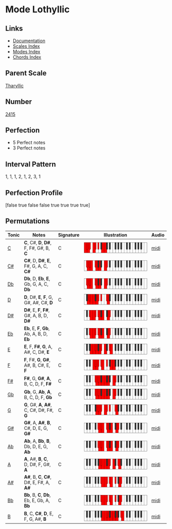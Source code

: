 # Mode Lothyllic

## Links

- [Documentation](index.md)
- [Scales Index](Scales.md)
- [Modes Index](Modes.md)
- [Chords Index](Chords.md)

## Parent Scale

[Tharyllic](ScaleTharyllic.md)

## Number

[2415](https://ianring.com/musictheory/scales/2415)

## Perfection

- 5 Perfect notes
- 3 Perfect notes

## Interval Pattern

1, 1, 1, 2, 1, 2, 3, 1

## Perfection Profile

[false true false false true true true true]

## Permutations

| Tonic | Notes | Signature | Illustration | Audio |
|-------|-------|-----------|--------------|-------|
| [C](ModeCNaturalLothyllic.md) | **C**, C#, **D**, **D#**, F, F#, G#, B, **C** | C | ![CNaturalLothyllic](ModeCNaturalLothyllic.png) | [midi](https://github.com/edipermadi/music/blob/main/docs/ModeCNaturalLothyllic.mid?raw=true) |
| [C#](ModeCSharpLothyllic.md) | **C#**, D, **D#**, **E**, F#, G, A, C, **C#** | C | ![CSharpLothyllic](ModeCSharpLothyllic.png) | [midi](https://github.com/edipermadi/music/blob/main/docs/ModeCSharpLothyllic.mid?raw=true) |
| [Db](ModeDFlatLothyllic.md) | **Db**, D, **Eb**, **E**, Gb, G, A, C, **Db** | C | ![DFlatLothyllic](ModeDFlatLothyllic.png) | [midi](https://github.com/edipermadi/music/blob/main/docs/ModeDFlatLothyllic.mid?raw=true) |
| [D](ModeDNaturalLothyllic.md) | **D**, D#, **E**, **F**, G, G#, A#, C#, **D** | C | ![DNaturalLothyllic](ModeDNaturalLothyllic.png) | [midi](https://github.com/edipermadi/music/blob/main/docs/ModeDNaturalLothyllic.mid?raw=true) |
| [D#](ModeDSharpLothyllic.md) | **D#**, E, **F**, **F#**, G#, A, B, D, **D#** | C | ![DSharpLothyllic](ModeDSharpLothyllic.png) | [midi](https://github.com/edipermadi/music/blob/main/docs/ModeDSharpLothyllic.mid?raw=true) |
| [Eb](ModeEFlatLothyllic.md) | **Eb**, E, **F**, **Gb**, Ab, A, B, D, **Eb** | C | ![EFlatLothyllic](ModeEFlatLothyllic.png) | [midi](https://github.com/edipermadi/music/blob/main/docs/ModeEFlatLothyllic.mid?raw=true) |
| [E](ModeENaturalLothyllic.md) | **E**, F, **F#**, **G**, A, A#, C, D#, **E** | C | ![ENaturalLothyllic](ModeENaturalLothyllic.png) | [midi](https://github.com/edipermadi/music/blob/main/docs/ModeENaturalLothyllic.mid?raw=true) |
| [F](ModeFNaturalLothyllic.md) | **F**, F#, **G**, **G#**, A#, B, C#, E, **F** | C | ![FNaturalLothyllic](ModeFNaturalLothyllic.png) | [midi](https://github.com/edipermadi/music/blob/main/docs/ModeFNaturalLothyllic.mid?raw=true) |
| [F#](ModeFSharpLothyllic.md) | **F#**, G, **G#**, **A**, B, C, D, F, **F#** | C | ![FSharpLothyllic](ModeFSharpLothyllic.png) | [midi](https://github.com/edipermadi/music/blob/main/docs/ModeFSharpLothyllic.mid?raw=true) |
| [Gb](ModeGFlatLothyllic.md) | **Gb**, G, **Ab**, **A**, B, C, D, F, **Gb** | C | ![GFlatLothyllic](ModeGFlatLothyllic.png) | [midi](https://github.com/edipermadi/music/blob/main/docs/ModeGFlatLothyllic.mid?raw=true) |
| [G](ModeGNaturalLothyllic.md) | **G**, G#, **A**, **A#**, C, C#, D#, F#, **G** | C | ![GNaturalLothyllic](ModeGNaturalLothyllic.png) | [midi](https://github.com/edipermadi/music/blob/main/docs/ModeGNaturalLothyllic.mid?raw=true) |
| [G#](ModeGSharpLothyllic.md) | **G#**, A, **A#**, **B**, C#, D, E, G, **G#** | C | ![GSharpLothyllic](ModeGSharpLothyllic.png) | [midi](https://github.com/edipermadi/music/blob/main/docs/ModeGSharpLothyllic.mid?raw=true) |
| [Ab](ModeAFlatLothyllic.md) | **Ab**, A, **Bb**, **B**, Db, D, E, G, **Ab** | C | ![AFlatLothyllic](ModeAFlatLothyllic.png) | [midi](https://github.com/edipermadi/music/blob/main/docs/ModeAFlatLothyllic.mid?raw=true) |
| [A](ModeANaturalLothyllic.md) | **A**, A#, **B**, **C**, D, D#, F, G#, **A** | C | ![ANaturalLothyllic](ModeANaturalLothyllic.png) | [midi](https://github.com/edipermadi/music/blob/main/docs/ModeANaturalLothyllic.mid?raw=true) |
| [A#](ModeASharpLothyllic.md) | **A#**, B, **C**, **C#**, D#, E, F#, A, **A#** | C | ![ASharpLothyllic](ModeASharpLothyllic.png) | [midi](https://github.com/edipermadi/music/blob/main/docs/ModeASharpLothyllic.mid?raw=true) |
| [Bb](ModeBFlatLothyllic.md) | **Bb**, B, **C**, **Db**, Eb, E, Gb, A, **Bb** | C | ![BFlatLothyllic](ModeBFlatLothyllic.png) | [midi](https://github.com/edipermadi/music/blob/main/docs/ModeBFlatLothyllic.mid?raw=true) |
| [B](ModeBNaturalLothyllic.md) | **B**, C, **C#**, **D**, E, F, G, A#, **B** | C | ![BNaturalLothyllic](ModeBNaturalLothyllic.png) | [midi](https://github.com/edipermadi/music/blob/main/docs/ModeBNaturalLothyllic.mid?raw=true) |
